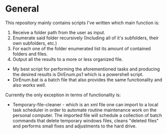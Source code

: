 # General
This repository mainly contains scripts I've written which main function is:
1) Receive a folder path from the user as input.
2) Enumerate said folder recursively (Including all of it's subfolders, their own subfolders, etc.)
3) For each one of the folder enumerated list its amount of contained folders and files.
4) Output all the results to a more or less organized file. 
* My best script for performing the aforementioned tasks and producing the desired results is DirEnum.ps1 which is a powershell script.  
* DirEnum.bat is a batch file that also provides the same functionality and also works well.

Currently the only exception in terms of functionality is: 
- Temporary-file-cleaner - which is an xml file one can import to a local task scheduler in order to automate routine maintenance work on the personal computer. The imported file will schedule a collection of batch commands that delete temporary windows files, cleans "deleted files" and performs small fixes and adjustments to the hard drive. 
